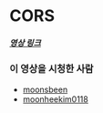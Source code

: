 # CORS

##### [영상 링크](https://youtu.be/-2TgkKYmJt4)

### 이 영상을 시청한 사람

- [moonsbeen](https://github.com/moonsbeen626)
- [moonheekim0118](https://github.com/moonheekim0118)
